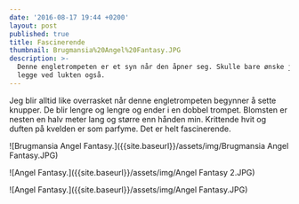 ```yaml
---
date: '2016-08-17 19:44 +0200'
layout: post
published: true
title: Fascinerende
thumbnail: Brugmansia%20Angel%20Fantasy.JPG
description: >-
  Denne engletrompeten er et syn når den åpner seg. Skulle bare ønske jeg kunne
  legge ved lukten også.
---
```



Jeg blir alltid like overrasket når denne engletrompeten begynner å sette knupper. De blir lengre og lengre og ender i en dobbel trompet. Blomsten er nesten en halv meter lang og større enn hånden min. Krittende hvit og duften på kvelden er som parfyme. Det er helt fascinerende.

![Brugmansia Angel Fantasy.]({{site.baseurl}}/assets/img/Brugmansia Angel Fantasy.JPG)

![Angel Fantasy.]({{site.baseurl}}/assets/img/Angel Fantasy 2.JPG)

![Angel Fantasy.]({{site.baseurl}}/assets/img/Angel Fantasy.JPG)
